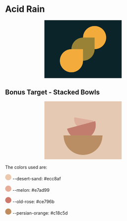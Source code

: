 # Acid Rain

<p align="center">
  <img src="../../assets/1/5.png" alt="Acid Rain" width="250px" >
</p>


## Bonus Target - Stacked Bowls

<p align="center">
  <img src="../../assets/1/5s.png" alt="Stacked Bowls" width="250px" >
</p>

The colors used are:

<span style="display:inline-block;background:#ecc8af;border-radius:50%;width:20px;height:20px;"></span> --desert-sand: #ecc8af

<span style="display:inline-block;background:#e7ad99;border-radius:50%;width:20px;height:20px;"></span> --melon: #e7ad99

<span style="display:inline-block;background:#ce796b;border-radius:50%;width:20px;height:20px;"></span> --old-rose: #ce796b

<span style="display:inline-block;background:#c18c5d;border-radius:50%;width:20px;height:20px;"></span> --persian-orange: #c18c5d






